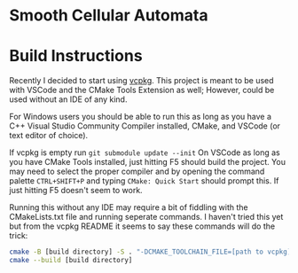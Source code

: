 # Smooth Cellular Automata

# Build Instructions
Recently I decided to start using [vcpkg](https://github.com/microsoft/vcpkg).
This project is meant to be used with VSCode and the CMake Tools Extension as well; However, could be used without an IDE of any kind.

For Windows users you should be able to run this as long as you have a C++ Visual Studio Community Compiler installed, CMake, and VSCode (or
text editor of choice).

If vcpkg is empty run `git submodule update --init`
On VSCode as long as you have CMake Tools installed, just hitting F5 should build the project. You may need to select the proper compiler
and by opening the command palette `CTRL+SHIFT+P` and typing `CMake: Quick Start` should prompt this. If just hitting F5 doesn't seem to work.

Running this without any IDE may require a bit of fiddling with the CMakeLists.txt file and running seperate commands. I haven't tried this yet but
from the vcpkg README it seems to say these commands will do the trick:
```bash
cmake -B [build directory] -S . "-DCMAKE_TOOLCHAIN_FILE=[path to vcpkg]/scripts/buildsystems/vcpkg.cmake"
cmake --build [build directory]
```
